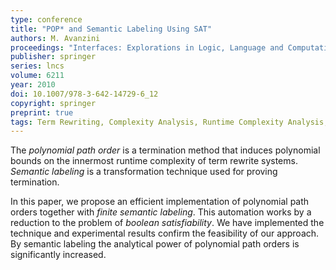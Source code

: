 ```yaml
---
type: conference
title: "POP* and Semantic Labeling Using SAT"
authors: M. Avanzini
proceedings: "Interfaces: Explorations in Logic, Language and Computation, ESSLLI 2008 and ESSLLI 2009 Student Sessions. Selected Papers."
publisher: springer
series: lncs
volume: 6211
year: 2010
doi: 10.1007/978-3-642-14729-6_12
copyright: springer
preprint: true
tags: Term Rewriting, Complexity Analysis, Runtime Complexity Analysis, Path Orders, Automation, Predicative Recursion
---
```


The *polynomial path order* is
a termination method that induces polynomial bounds on the
innermost runtime complexity of term rewrite systems.
*Semantic labeling* is a transformation technique used for proving termination.

In this paper, we propose an efficient implementation of polynomial path orders together with
*finite semantic labeling*. This automation works by a reduction to the problem of
*boolean satisfiability*.
We have implemented the technique and experimental results confirm the feasibility of our approach.
By semantic labeling the analytical power of polynomial path orders
is significantly increased.
